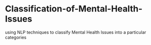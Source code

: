 # Classification-of-Mental-Health-Issues
using NLP techniques to classify Mental Health Issues into a particular categories

